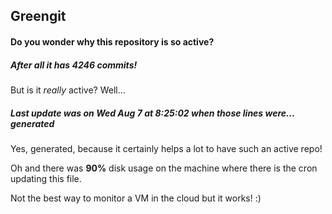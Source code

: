 ## Greengit

#### Do you wonder why this repository is so active?

##### After all it has 4246 commits!

But is it *really* active? Well...

##### Last update was on Wed Aug 7 at 8:25:02 when those lines were... generated

Yes, generated, because it certainly helps a lot to have such an active repo!

Oh and there was **90%** disk usage on the machine
where there is the cron updating this file.

Not the best way to monitor a VM in the cloud but it works! :)

